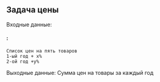 ## Задача цены
Входные данные:

#### :
```
Список цен на пять товаров
1-ый год + x%
2-ой год +y%
```
Выходные данные:
Сумма цен на товары за каждый год

